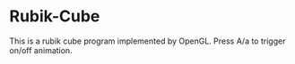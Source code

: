 # Rubik-Cube
This is a rubik cube program implemented by OpenGL.
Press A/a to trigger on/off animation.
